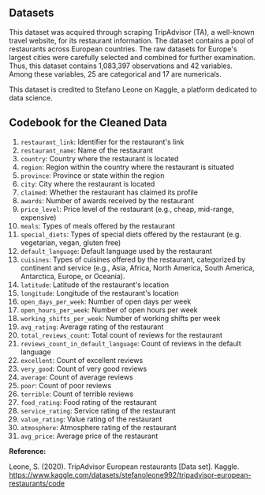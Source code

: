 ## Datasets

This dataset was acquired through scraping TripAdvisor (TA), a well-known travel website, for its restaurant information. The dataset contains a pool of restaurants across European countries. The raw datasets for Europe's largest cities were carefully selected and combined for further examination. Thus, this dataset contains 1,083,397 observations and 42 variables. Among these variables, 25 are categorical and 17 are numericals. 

This dataset is credited to Stefano Leone on Kaggle, a platform dedicated to data science.

## Codebook for the Cleaned Data
1. `restaurant_link`: Identifier for the restaurant's link
2. `restaurant_name`: Name of the restaurant
3. `country`: Country where the restaurant is located
4. `region`: Region within the country where the restaurant is situated
5. `province`: Province or state within the region
6. `city`: City where the restaurant is located
7. `claimed`: Whether the restaurant has claimed its profile
8. `awards`: Number of awards received by the restaurant
9. `price_level`: Price level of the restaurant (e.g., cheap, mid-range, expensive)
10. `meals`: Types of meals offered by the restaurant
11. `special_diets`: Types of special diets offered by the restaurant (e.g. vegetarian, vegan, gluten free)
12. `default_language`: Default language used by the restaurant
13. `cuisines`: Types of cuisines offered by the restaurant, categorized by continent and service (e.g., Asia, Africa, North America, South America, Antarctica, Europe, or Oceania).
14. `latitude`: Latitude of the restaurant's location
15. `longitude`: Longitude of the restaurant's location
16. `open_days_per_week`: Number of open days per week
17. `open_hours_per_week`: Number of open hours per week
18. `working_shifts_per_week`: Number of working shifts per week
19. `avg_rating`: Average rating of the restaurant
20. `total_reviews_count`: Total count of reviews for the restaurant
21. `reviews_count_in_default_language`: Count of reviews in the default language
22. `excellent`: Count of excellent reviews
23. `very_good`: Count of very good reviews
24. `average`: Count of average reviews
25. `poor`: Count of poor reviews
26. `terrible`: Count of terrible reviews
27. `food_rating`: Food rating of the restaurant
28. `service_rating`: Service rating of the restaurant
29. `value_rating`: Value rating of the restaurant
30. `atmosphere`: Atmosphere rating of the restaurant
31. `avg_price`: Average price of the restaurant

**Reference:**

Leone, S. (2020). TripAdvisor European restaurants [Data set]. Kaggle. https://www.kaggle.com/datasets/stefanoleone992/tripadvisor-european-restaurants/code

